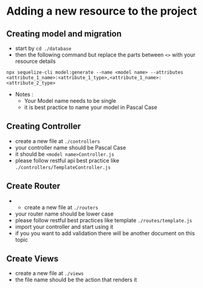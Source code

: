 # Adding a new resource to the project 

## Creating model and migration
- start by `cd ./database`
- then the following command but replace the parts between `<>` with your resource details
```
npx sequelize-cli model:generate --name <model name> --attributes <attribute_1_name>:<attribute_1_type>,<attribute_1_name>:<attribute_2_type>
```
- Notes :
  - Your Model name needs to be single 
  - it is best practice to name your model in Pascal Case

## Creating Controller 
- create a new file at `./controllers`
- your controller name should be Pascal Case
- it should be `<model name>Controller.js` 
- please follow restful api best practice like `./controllers/TemplateController.js`

## Create Router 
- - create a new file at `./routers`
- your router name should be lower case 
- please follow restful best practices like template `./routes/template.js`
- import your controller and start using it
- if you you want to add validation there will be another document on this topic
## Create Views
- create a new file at `./views` 
- the file name should be  the action that renders it  
